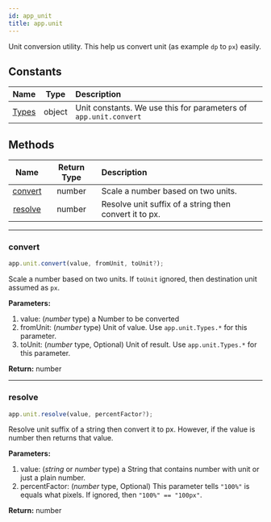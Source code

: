 ```yaml
---
id: app_unit
title: app.unit
---
```


Unit conversion utility. This help us convert unit (as example `dp` to `px`) easily.

## Constants

|          Name           |  Type  | Description                                                      |
| :---------------------: | :----: | :--------------------------------------------------------------- |
| [Types](app_unit_types) | object | Unit constants. We use this for parameters of `app.unit.convert` |

## Methods

|        Name         | Return Type | Description                                            |
| :-----------------: | :---------: | :----------------------------------------------------- |
| [convert](#convert) |   number    | Scale a number based on two units.                     |
| [resolve](#resolve) |   number    | Resolve unit suffix of a string then convert it to px. |

---

### convert

```javascript
app.unit.convert(value, fromUnit, toUnit?);
```

Scale a number based on two units. If `toUnit` ignored, then destination unit assumed as `px`.

**Parameters:**

1. value: (_number_ type) a Number to be converted
2. fromUnit: (_number_ type) Unit of value. Use `app.unit.Types.*` for this parameter.
3. toUnit: (_number_ type, Optional) Unit of result. Use `app.unit.Types.*` for this parameter.

**Return:** number

---

### resolve

```javascript
app.unit.resolve(value, percentFactor?);
```

Resolve unit suffix of a string then convert it to px. However, if the value is number then returns that value.

**Parameters:**

1. value: (_string_ or _number_ type) a String that contains number with unit or just a plain number.
2. percentFactor: (_number_ type, Optional) This parameter tells `"100%"` is equals what pixels. If ignored, then `"100%" == "100px"`.

**Return:** number
